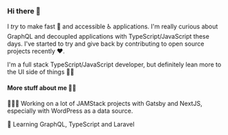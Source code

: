 ### Hi there 👋

I *try* to make fast 🚀 and accessible ♿️ applications. I'm really curious about GraphQL and decoupled applications with TypeScript/JavaScript these days. I've started to try and give back by contributing to open source projects recently ♥️.

I'm a full stack TypeScript/JavaScript developer, but definitely lean more to the UI side of things 💅🏽

#### More stuff about me 🏌️‍♂️
🚵🏾‍♂️ Working on a lot of JAMStack projects with Gatsby and NextJS, especially with WordPress as a data source.

📕 Learning GraphQL, TypeScript and Laravel



<!--
**jacobarriola/jacobarriola** is a ✨ _special_ ✨ repository because its `README.md` (this file) appears on your GitHub profile.

Here are some ideas to get you started:

- 🔭 I’m currently working on ...
- 🌱 I’m currently learning ...
- 👯 I’m looking to collaborate on ...
- 🤔 I’m looking for help with ...
- 💬 Ask me about ...
- 📫 How to reach me: ...
- 😄 Pronouns: ...
- ⚡ Fun fact: ...
-->
